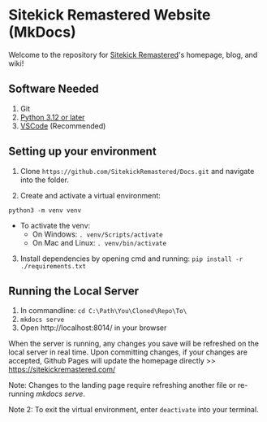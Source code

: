 # Sitekick Remastered Website (MkDocs)

Welcome to the repository for [Sitekick Remastered](https://sitekickremastered.com/)'s homepage, blog, and wiki! 

## Software Needed
1. Git
1. [Python 3.12 or later](https://www.python.org/)
1. [VSCode](https://code.visualstudio.com/) (Recommended)

## Setting up your environment
1. Clone ```https://github.com/SitekickRemastered/Docs.git``` and navigate into the folder.

2. Create and activate a virtual environment:
```
python3 -m venv venv
```
- To activate the venv:
    - On Windows: `. venv/Scripts/activate`
    - On Mac and Linux: `. venv/bin/activate`

3. Install dependencies by opening cmd and running: ```pip install -r ./requirements.txt```



## Running the Local Server
1. In commandline: ```cd C:\Path\You\Cloned\Repo\To\```
1. ```mkdocs serve```
1. Open http://localhost:8014/ in your browser

When the server is running, any changes you save will be refreshed on the local server in real time.  Upon committing changes, if your changes are accepted, Github Pages will update the homepage directly >> https://sitekickremastered.com/

Note: Changes to the landing page require refreshing another file or re-running *mkdocs serve*.

Note 2: To exit the virtual environment, enter `deactivate` into your terminal.